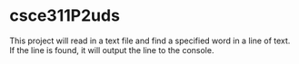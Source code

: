 # csce311P2uds

This project will read in a text file and find a specified word in a line of text. If the line is found, it will output the line to the
console.

